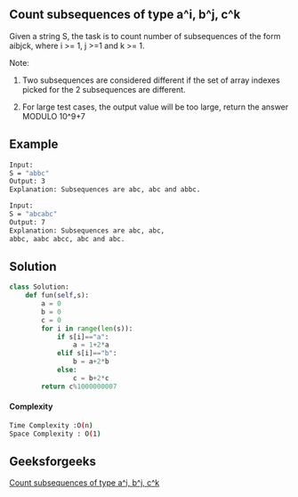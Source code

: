 ## Count subsequences of type a^i, b^j, c^k
Given a string S, the task is to count number of subsequences of the form aibjck, where i >= 1, j >=1 and k >= 1.

Note: 
1. Two subsequences are considered different if the set of array indexes picked for the 2 subsequences are different.

3.  For large test cases, the output value will be too large, return the answer MODULO 10^9+7

## Example 
```bash
Input:
S = "abbc"
Output: 3
Explanation: Subsequences are abc, abc and abbc.

Input:
S = "abcabc"
Output: 7
Explanation: Subsequences are abc, abc,
abbc, aabc abcc, abc and abc.
```


## Solution 

```python
class Solution:
    def fun(self,s):
        a = 0
        b = 0
        c = 0
        for i in range(len(s)):
            if s[i]=="a":
                a = 1+2*a
            elif s[i]=="b":
                b = a+2*b
            else:
                c = b+2*c
        return c%1000000007

 ```
#### Complexity
```bash
Time Complexity :O(n)
Space Complexity : O(1)
```

## Geeksforgeeks
[Count subsequences of type a^i, b^j, c^k](https://practice.geeksforgeeks.org/problems/count-subsequences-of-type-ai-bj-ck4425/1?page=1&difficulty[]=1&difficulty[]=2&status[]=unsolved&company[]=Amazon&category[]=Strings&sortBy=submissions)
